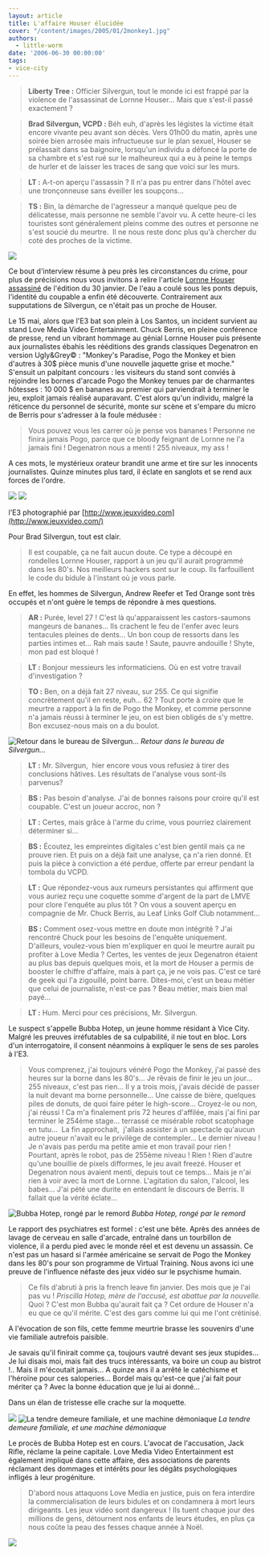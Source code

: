 ```yaml
---
layout: article
title: L'affaire Houser élucidée
cover: "/content/images/2005/01/2monkey1.jpg"
authors:
  - little-worm
date: '2006-06-30 00:00:00'
tags:
- vice-city
---
```


> **Liberty Tree :** Officier Silvergun, tout le monde ici est frappé par la violence de l'assassinat de Lornne Houser... Mais que s'est-il passé exactement ?

> **Brad Silvergun, VCPD :** Béh euh, d'après les légistes la victime était encore vivante peu avant son décès. Vers 01h00 du matin, après une soirée bien arrosée mais infructueuse sur le plan sexuel, Houser se prélassait dans sa baignoire, lorsqu'un individu a défoncé la porte de sa chambre et s'est rué sur le malheureux qui a eu à peine le temps de hurler et de laisser les traces de sang que voici sur les murs.

> **LT :** A-t-on aperçu l'assassin ? Il n'a pas pu entrer dans l'hôtel avec une tronçonneuse sans éveiller les soupçons...

> **TS :** Bin, la démarche de l'agresseur a manqué quelque peu de délicatesse, mais personne ne semble l'avoir vu. A cette heure-ci les touristes sont généralement pleins comme des outres et personne ne s'est soucié du meurtre.&nbsp; Il ne nous reste donc plus qu'à chercher du coté des proches de la victime.

![](/content/images/2005/01/2monkey8.jpg)

Ce bout d'interview résume à peu près les circonstances du crime, pour plus de précisions nous vous invitons à relire l'article [Lornne Houser assassiné](/2006/01/30/lornne-houser-assassine/) de l'édition du 30 janvier. De l'eau&nbsp;a coulé sous les ponts depuis, l'identité du coupable a enfin été découverte. Contrairement aux supputations de Silvergun, ce n'était pas un proche de Houser.

Le 15 mai, alors que l'E3 bat son plein à Los Santos, un incident survient au stand Love Media Video Entertainment. Chuck Berris, en pleine conférence de presse, rend un vibrant hommage au génial Lornne Houser puis présente aux journalistes ébahis les rééditions des grands classiques Degenatron en version Ugly&Grey© : "Monkey's Paradise, Pogo the Monkey et bien d'autres à 30$ pièce munis d'une nouvelle jaquette grise et moche." S'ensuit un palpitant concours : les visiteurs du stand sont conviés à rejoindre les bornes d'arcade Pogo the Monkey tenues par de charmantes hôtesses : 10 000 $ en bananes au premier qui parviendrait à terminer le jeu, exploit jamais réalisé auparavant. C'est alors qu'un individu, malgré la réticence du personnel de sécurité, monte sur scène et s'empare du micro de Berris pour s'adresser à la foule médusée :

> Vous pouvez vous les carrer où je pense vos bananes ! Personne ne finira jamais Pogo, parce que ce bloody feignant de Lornne ne l'a jamais fini ! Degenatron nous a menti ! 255 niveaux, my ass !

A ces mots, le mystérieux orateur brandit une arme et tire sur les innocents journalistes. Quinze minutes plus tard, il éclate en sanglots et se rend aux forces de l'ordre.

![](/content/images/2005/01/2monkey5.jpg)
![](/content/images/2005/01/2monkey7.jpg)

l'E3 photographié par [http://www.jeuxvideo.com](http://www.jeuxvideo.com/)

Pour Brad Silvergun, tout est clair.

> Il est coupable, ça ne fait aucun doute. Ce type a découpé en rondelles Lornne Houser, rapport à un jeu qu'il aurait programmé dans les 80's. Nos meilleurs hackers sont sur le coup. Ils farfouillent le code du bidule à l'instant où je vous parle.

En effet, les hommes de Silvergun, Andrew Reefer et Ted Orange sont très occupés et n'ont guère le temps de répondre à mes questions.

> **AR :** Purée, level 27 ! C'est là qu'apparaissent les castors-saumons mangeurs de bananes... Ils crachent le feu de l'enfer avec leurs tentacules pleines de dents... Un bon coup de ressorts dans les parties intimes et... Rah mais saute ! Saute, pauvre andouille ! Shyte, mon pad est bloqué !

> **LT :** Bonjour messieurs les informaticiens. Où en est votre travail d'investigation ?

> **TO :** Ben, on a déjà fait 27 niveau, sur 255. Ce qui signifie concrètement qu'il en reste, euh... 62 ? Tout porte à croire que le meurtre a rapport à la fin de Pogo the Monkey, et comme personne n'a jamais réussi à terminer le jeu, on est bien obligés de s'y mettre. Bon excusez-nous mais on a du boulot.

![Retour dans le bureau de Silvergun...](/content/images/2005/01/2monkey2.jpg)
_Retour dans le bureau de Silvergun..._

> **LT :** Mr. Silvergun,&nbsp; hier encore vous vous refusiez à tirer des conclusions hâtives. Les résultats de l'analyse vous sont-ils parvenus?

> **BS :** Pas besoin d'analyse. J'ai de bonnes raisons pour croire qu'il est coupable. C'est un joueur accroc, non ?

> **LT :** Certes, mais grâce à l'arme du crime, vous pourriez clairement déterminer si...

> **BS :** Écoutez, les empreintes digitales c'est bien gentil mais ça ne prouve rien. Et puis on a déjà fait une analyse, ça n'a rien donné. Et puis la pièce à conviction a été perdue, offerte par erreur pendant la tombola du VCPD.

> **LT :** Que répondez-vous aux rumeurs persistantes qui affirment que vous auriez reçu une coquette somme d'argent de la part de LMVE pour clore l'enquête au plus tôt ? On vous a souvent aperçu en compagnie de Mr. Chuck Berris, au Leaf Links Golf Club notamment...

> **BS :** Comment osez-vous mettre en doute mon intégrité ? J'ai rencontré Chuck pour les besoins de l'enquête uniquement. D'ailleurs, voulez-vous bien m'expliquer en quoi le meurtre aurait pu profiter à Love Media ? Certes, les ventes de jeux Degenatron étaient au plus bas depuis quelques mois, et la mort de Houser a permis de booster le chiffre d'affaire, mais à part ça, je ne vois pas. C'est ce taré de geek qui l'a zigouillé, point barre. Dites-moi, c'est un beau métier que celui de journaliste, n'est-ce pas ? Beau métier, mais bien mal payé...

> **LT :** Hum. Merci pour ces précisions, Mr. Silvergun.

Le suspect s'appelle Bubba Hotep, un jeune homme résidant à Vice City. Malgré les preuves irréfutables de sa culpabilité, il nie tout en bloc. Lors d'un interrogatoire, il consent néanmoins à expliquer le sens de ses paroles à l'E3.

> Vous comprenez, j'ai toujours vénéré Pogo the Monkey, j'ai passé des heures sur la borne dans les 80's... Je rêvais de finir le jeu un jour... 255 niveaux, c'est pas rien... Il y a trois mois, j'avais décidé de passer la nuit devant ma borne personnelle... Une caisse de bière, quelques piles de donuts, de quoi faire péter le high-score... Croyez-le ou non, j'ai réussi ! Ca m'a finalement pris 72 heures d'affilée, mais j'ai fini par terminer le 254ème stage... terrassé ce misérable robot scatophage en tutu...&nbsp; La fin approchait,&nbsp; j'allais assister à un spectacle qu'aucun autre joueur n'avait eu le privilège de contempler... Le dernier niveau ! Je n'avais pas perdu ma petite amie et mon travail pour rien ! Pourtant, après le robot, pas de 255ème niveau ! Rien ! Rien d'autre qu'une bouillie de pixels difformes, le jeu avait freezé. Houser et Degenatron nous avaient menti, depuis tout ce temps... Mais je n'ai rien à voir avec la mort de Lornne. L'agitation du salon, l'alcool, les babes... J'ai pété une durite en entendant le discours de Berris. Il fallait que la vérité éclate...

![Bubba Hotep, rongé par le remord](/content/images/2005/01/2monkey3.jpg)
_Bubba Hotep, rongé par le remord_

Le rapport des psychiatres est formel : c'est une bête. Après des années de lavage de cerveau en salle d'arcade, entraîné dans un tourbillon de violence, il a perdu pied avec le monde réel et est devenu un assassin. Ce n'est pas un hasard si l'armée américaine se servait de Pogo the Monkey dans les 80's pour son programme de Virtual Training. Nous avons ici une preuve de l'influence néfaste des jeux vidéo sur le psychisme humain.

> Ce fils d'abruti à pris la french leave fin janvier. Des mois que je l'ai pas vu ! _Priscilla Hotep, mère de l'accusé, est abattue par la nouvelle._ Quoi ? C'est mon Bubba qu'aurait fait ça ? Cet ordure de Houser n'a eu que ce qu'il mérite. C'est des gars comme lui qui me l'ont crétinisé.

A l'évocation de son fils, cette femme meurtrie brasse les souvenirs d'une vie familiale autrefois paisible.

Je savais qu'il finirait comme ça, toujours vautré devant ses jeux stupides... Je lui disais moi, mais fait des trucs intéressants, va boire un coup au bistrot !.. Mais il m'écoutait jamais... A quinze ans il a arrêté le catéchisme et l'héroïne pour ces saloperies... Bordel mais qu'est-ce que j'ai fait pour mériter ça ? Avec la bonne éducation que je lui ai donné...

Dans un élan de tristesse elle crache sur la moquette.

![](/content/images/2005/01/2monkey6.jpg)
![La tendre demeure familiale, et une machine démoniaque](/content/images/2005/01/2monkey4.jpg)
_La tendre demeure familiale, et une machine démoniaque_

Le procès de Bubba Hotep est en cours. L'avocat de l'accusation, Jack Rifle, réclame la peine capitale. Love Media Video Entertainment est également impliqué dans cette affaire, des associations de parents réclamant des dommages et intérêts pour les dégâts psychologiques infligés à leur progéniture.

> D'abord nous attaquons Love Media en justice, puis on fera interdire la commercialisation de leurs bidules et on condamnera à mort leurs dirigeants. Les jeux vidéo sont dangereux ! Ils tuent chaque jour des millions de gens, détournent nos enfants de leurs études, en plus ça nous coûte la peau des fesses chaque année à Noël.

![](/content/images/2005/01/2monkey9.jpg)